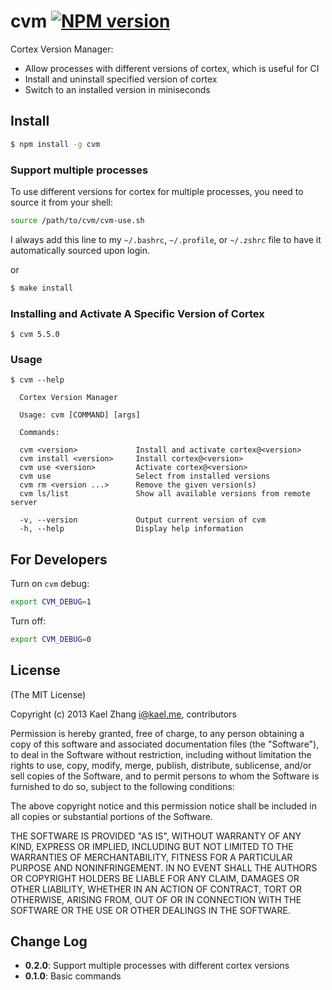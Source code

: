 # cvm [![NPM version](https://badge.fury.io/js/cvm.svg)](http://badge.fury.io/js/cvm)

Cortex Version Manager:

- Allow processes with different versions of cortex, which is useful for CI
- Install and uninstall specified version of cortex
- Switch to an installed version in miniseconds

## Install

```bash
$ npm install -g cvm
```

### Support multiple processes

To use different versions for cortex for multiple processes, you need to source it from your shell:

```bash
source /path/to/cvm/cvm-use.sh
```

I always add this line to my `~/.bashrc`, `~/.profile`, or `~/.zshrc` file to have it automatically sourced upon login. 

or

```bash
$ make install
```

### Installing and Activate A Specific Version of Cortex

```
$ cvm 5.5.0
```

### Usage

```
$ cvm --help

  Cortex Version Manager

  Usage: cvm [COMMAND] [args]

  Commands:

  cvm <version>             Install and activate cortex@<version>
  cvm install <version>     Install cortex@<version>
  cvm use <version>         Activate cortex@<version>
  cvm use                   Select from installed versions
  cvm rm <version ...>      Remove the given version(s)
  cvm ls/list               Show all available versions from remote server

  -v, --version             Output current version of cvm
  -h, --help                Display help information
```

## For Developers

Turn on `cvm` debug:

```bash
export CVM_DEBUG=1
```

Turn off:

```bash
export CVM_DEBUG=0
```

## License

(The MIT License)

Copyright (c) 2013 Kael Zhang <i@kael.me>, contributors

Permission is hereby granted, free of charge, to any person obtaining
a copy of this software and associated documentation files (the
"Software"), to deal in the Software without restriction, including
without limitation the rights to use, copy, modify, merge, publish,
distribute, sublicense, and/or sell copies of the Software, and to
permit persons to whom the Software is furnished to do so, subject to
the following conditions:

The above copyright notice and this permission notice shall be
included in all copies or substantial portions of the Software.

THE SOFTWARE IS PROVIDED "AS IS", WITHOUT WARRANTY OF ANY KIND,
EXPRESS OR IMPLIED, INCLUDING BUT NOT LIMITED TO THE WARRANTIES OF
MERCHANTABILITY, FITNESS FOR A PARTICULAR PURPOSE AND
NONINFRINGEMENT. IN NO EVENT SHALL THE AUTHORS OR COPYRIGHT HOLDERS BE
LIABLE FOR ANY CLAIM, DAMAGES OR OTHER LIABILITY, WHETHER IN AN ACTION
OF CONTRACT, TORT OR OTHERWISE, ARISING FROM, OUT OF OR IN CONNECTION
WITH THE SOFTWARE OR THE USE OR OTHER DEALINGS IN THE SOFTWARE.

## Change Log

- **0.2.0**: Support multiple processes with different cortex versions
- **0.1.0**: Basic commands

